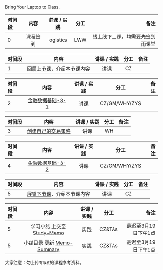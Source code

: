 
Bring Your Laptop to Class. 


|时间段     |  内容    | 讲课 / 实践     |  分工  |备注       |
| :---      |   :----:    |   :----:    |    :----:    |       ---: |
|    0     | 课程签到     |  logistics   |     LWW     |   线上线下上课，均需要先签到雨课堂     |


|时间段     |  内容    | 讲课 / 实践     |  分工  |备注       |
| :---      |   :----:    |   :----:    |    :----:    |       ---: |
|   1       | [回顾上节课](../WW2/WW2-Plan.md)，介绍本节课内容     |  讲课    |     CZ     |         |



| 时间段 |       内容    | 讲课 / 实践 |   分工    |   备注     |
| :----- | :---------------: | :---------: | :-------: | -----------: |
|    2   | [金融数据基础-3-1](../../../learnFBD/3-FBD.md) |    讲课     | CZ/GM/WHY/ZYS |   |



| 时间段    |    内容    | 讲课 / 实践     |  分工  |   备注       |
| :---     |   :----:    |   :----:    |    :----:    |       ---:   |
|    3     | [创建自己的交易策略](../../../learnQuant/WW3-Quant.md)   |  讲课   |    WH     |        |


| 时间段 |       内容    | 讲课 / 实践 |   分工    |   备注     |
| :----- | :---------------: | :---------: | :-------: | -----------: |
|    4   | [金融数据基础-3-2](../../../learnFBD/3-FBD.md) |    讲课     | CZ/GM/WHY/ZYS |   |



|时间段     |  内容    | 讲课 / 实践     |  分工  |   备注       |
| :---      |   :----:    |   :----:    |    :----:    |       ---:   |
|   5     | [展望下节课](../WW4/WW4-Plan.md)，介绍本节课内容     |  讲课    |     CZ     |         |


|时间段     |  内容    | 讲课 / 实践     |  分工  | 备注       |
| :---      |   :----:    |   :----:    |    :----:    |       ---: |
|   5      | 学习小结 上交至[Study-Memo](../../Memos/Study-Memo)    |  实践    |     CZ&TAs     |   最迟至3月19日下午1点      |
|   5      | 小结目录 更新 [Memo-Summary](../../Memos/Memo-Summary)  |  实践    |     CZ&TAs     |   最迟至3月19日下午1点      |


大家注意：勿上传``有版权``的课程参考资料。
